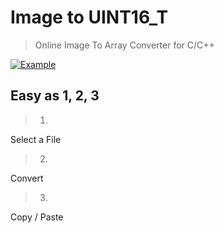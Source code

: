 # Image to UINT16_T
> Online Image To Array Converter for C/C++

[![Example](https://repository-images.githubusercontent.com/193940767/449e0480-d884-11e9-950b-0ef3e5a9a43d)](https://retro-esp32.github.io/Convert-Image-To-Byte-Array/)

## Easy as 1, 2, 3
> 1. 

Select a File

>2.

Convert

>3.

Copy / Paste


